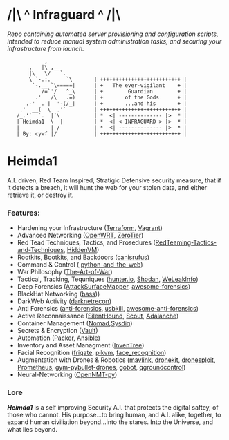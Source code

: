 
# /|\ ^ **Infraguard**  ^ /|\

[//]:"for_entertainment_purposes_only_-_W01F"

_Repo containing automated server provisioning and configuration scripts, intended to reduce manual system administration tasks, and securing your infrastructure from launch._

```
            ,
       ,   |\ ,__
       |\   \/   `.
       \ `-.:.     `\       | ++++++++++++++++++++++++++ |
        `-.__ `\=====|      | +   The ever-vigilant    + |
           /=`'/   ^_\      | +        Guardian        + |
         .'   /\   .=)      | +       of the Gods      + |
      .-'  .'|  '-(/_|      | +       ...and his       + |
    .'  __(  \  .'`         | ++++++++++++++++++++++++++ |
   /_.'`  `.  |`\           | *  <| -------------- |>  * |
   | Heimda1  \  |          | *  <| < INFRAGUARD > |>  * |
   |          | /           | *  <| -------------- |>  * |
   | By: cywf |/            | ++++++++++++++++++++++++++ |
```

# Heimda1 

A.I. driven, Red Team Inspired, Stratigic Defensive security measure,
that if it detects a breach, it will hunt the web for your stolen data,
and either retrieve it, or destroy it. 

### Features:

* Hardening your Infrastructure  ([Terraform](https://github.com/hashicorp/terraform), [Vagrant](https://github.com/hashicorp/vagrant))
* Advanced Networking ([OpenWRT](https://github.com/openwrt/openwrt), [ZeroTier](https://github.com/zerotier/ZeroTierOne))
* Red Tead Techniques, Tactics, and Prosedures ([RedTeaming-Tactics-and-Techniques](https://github.com/mantvydasb/RedTeaming-Tactics-and-Techniques), [HiddenVM](https://github.com/aforensics/HiddenVM))
* Rootkits, Bootkits, and Backdoors ([canisrufus](https://github.com/maldevel/canisrufus))
* Command & Control (,[python_and_the_web](https://github.com/Python-World/Python_and_the_Web))
* War Philosophy ([The-Art-of-War](https://github.com/GITenberg/The-Art-of-War_132/blob/master/132.txt))
* Tactical, Tracking, Tequniques ([hunter.io](https://hunter.io/), [Shodan](https://www.shodan.io/), [WeLeakInfo](https://weleakinfo.com/register))
* Deep Forensics ([AttackSurfaceMapper](https://github.com/nerodtm/AttackSurfaceMapper), [awesome-forensics](https://github.com/alphaSeclab/awesome-forensics))
* BlackHat Networking ([bass]([bass](https://github.com/Abss0x7tbh/bass))))
* DarkWeb Activity ([darknetrecon](https://darknetrecon.com/))
* Anti Forensics ([anti-forensics](https://github.com/int0x80/anti-forensics), [usbkill](https://github.com/hephaest0s/usbkill), [awesome-anti-forensics](https://github.com/shadawck/awesome-anti-forensic))
* Active Reconnaissance ([SilentHound](https://github.com/layer8secure/SilentHound), [Scout](https://github.com/TheHairyJ/Scout), [Adalanche](https://github.com/lkarlslund/Adalanche))
* Container Management ([Nomad](https://github.com/hashicorp/nomad),[Sysdig](https://github.com/draios/sysdig))
* Secrets & Encryption ([Vault](https://github.com/hashicorp/vault))
* Automation ([Packer](https://github.com/hashicorp/packer), [Ansible](https://github.com/ansible/ansible))
* Inventory and Asset Managment ([InvenTree](https://github.com/inventree/InvenTree))
* Facial Recognition ([frigate](https://github.com/blakeblackshear/frigate), [pikvm](https://github.com/pikvm/pikvm), [face_recognition](https://github.com/ageitgey/face_recognition))
* Augmentation with Drones & Robotics ([mavlink](https://github.com/mavlink/mavlink), [dronekit](https://github.com/dronekit/dronekit-python), [dronesploit](https://github.com/dhondta/dronesploit), [Prometheus](https://github.com/amov-lab/Prometheus), [gym-pybullet-drones](https://github.com/utiasDSL/gym-pybullet-drones), [gobot](https://github.com/hybridgroup/gobot), [qgroundcontrol](https://github.com/mavlink/qgroundcontrol))
* Neural-Networking ([OpenNMT-py](https://github.com/OpenNMT/OpenNMT-py))

### Lore

**_Heimda1_** is a self improving Security A.I. that protects the digital saftey, of those who cannot. His purpose...to bring human, and A.I. alike, together, to expand human civiliation beyond...into the stares. Into the Universe, and what lies beyond. 